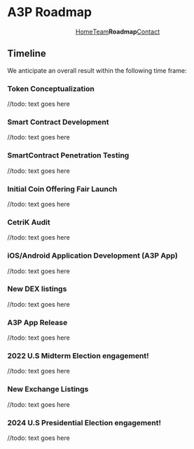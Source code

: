 # A3P Roadmap

<div class="outter" style="display: flex; widht: 100%; justify-content: center;">
    <div><a href="https://the-zeitgeist-movement.github.io/A3P">Home</a></div>
    <div><a href="https://the-zeitgeist-movement.github.io/A3P/team">Team</a></div>
    <div><strong>Roadmap</strong></div>
    <div><a href="https://the-zeitgeist-movement.github.io/A3P/contact">Contact</a></div>
</div>

## Timeline
We anticipate an overall result within the following time frame:

### Token Conceptualization
//todo: text goes here

### Smart Contract Development
//todo: text goes here

### SmartContract Penetration Testing
//todo: text goes here

### Initial Coin Offering Fair Launch
//todo: text goes here

### CetriK Audit
//todo: text goes here

### iOS/Android Application Development (A3P App)
//todo: text goes here

### New DEX listings
//todo: text goes here

### A3P App Release
//todo: text goes here

### 2022 U.S Midterm Election engagement!
//todo: text goes here

### New Exchange Listings
//todo: text goes here

### 2024 U.S Presidential Election engagement!
//todo: text goes here

